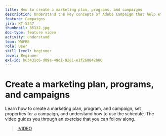 ```yaml
---
title: How to create a marketing plan, programs, and campaigns
description: Understand the key concepts of Adobe Campaign that help effectively plan, execute, and measure cross-channel marketing campaigns.
feature: Campaigns
jira: KT-5347
thumbnail: 35132.jpg
doc-type: feature video
activity: understand
team: WWFRE
role: User
skill level: beginner
level: Beginner
exl-id: b63431c6-d09a-49d1-9281-e1f260842b86
---
```

# Create a marketing plan, programs, and campaigns

Learn how to create a marketing plan, program, and campaign, set properties for a campaign, and understand how to use the schedule. 
The video guides you through an exercise that you can follow along.

>[!VIDEO](https://video.tv.adobe.com/v/35132?quality=12&learn=on)
